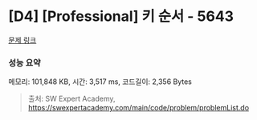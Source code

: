 # [D4] [Professional] 키 순서 - 5643 

[문제 링크](https://swexpertacademy.com/main/code/problem/problemDetail.do?contestProbId=AWXQsLWKd5cDFAUo) 

### 성능 요약

메모리: 101,848 KB, 시간: 3,517 ms, 코드길이: 2,356 Bytes



> 출처: SW Expert Academy, https://swexpertacademy.com/main/code/problem/problemList.do